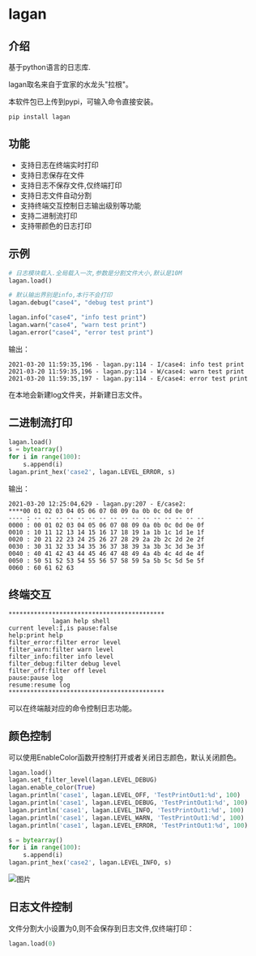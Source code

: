 # lagan

## 介绍
基于python语言的日志库.

lagan取名来自于宜家的水龙头"拉根"。

本软件包已上传到pypi，可输入命令直接安装。
```shell
pip install lagan
```

## 功能
- 支持日志在终端实时打印
- 支持日志保存在文件
- 支持日志不保存文件,仅终端打印
- 支持日志文件自动分割
- 支持终端交互控制日志输出级别等功能
- 支持二进制流打印
- 支持带颜色的日志打印

## 示例
```python
# 日志模块载入.全局载入一次,参数是分割文件大小,默认是10M
lagan.load()

# 默认输出界别是info,本行不会打印
lagan.debug("case4", "debug test print")

lagan.info("case4", "info test print")
lagan.warn("case4", "warn test print")
lagan.error("case4", "error test print")
```

输出：
````
2021-03-20 11:59:35,196 - lagan.py:114 - I/case4: info test print
2021-03-20 11:59:35,196 - lagan.py:114 - W/case4: warn test print
2021-03-20 11:59:35,197 - lagan.py:114 - E/case4: error test print
````

在本地会新建log文件夹，并新建日志文件。

## 二进制流打印
```python
lagan.load()
s = bytearray()
for i in range(100):
    s.append(i)
lagan.print_hex('case2', lagan.LEVEL_ERROR, s)
```

输出：
````
2021-03-20 12:25:04,629 - lagan.py:207 - E/case2: 
****00 01 02 03 04 05 06 07 08 09 0a 0b 0c 0d 0e 0f 
---- : -- -- -- -- -- -- -- -- -- -- -- -- -- -- -- -- 
0000 : 00 01 02 03 04 05 06 07 08 09 0a 0b 0c 0d 0e 0f 
0010 : 10 11 12 13 14 15 16 17 18 19 1a 1b 1c 1d 1e 1f 
0020 : 20 21 22 23 24 25 26 27 28 29 2a 2b 2c 2d 2e 2f 
0030 : 30 31 32 33 34 35 36 37 38 39 3a 3b 3c 3d 3e 3f 
0040 : 40 41 42 43 44 45 46 47 48 49 4a 4b 4c 4d 4e 4f 
0050 : 50 51 52 53 54 55 56 57 58 59 5a 5b 5c 5d 5e 5f 
0060 : 60 61 62 63 
````

## 终端交互
````
*******************************************
            lagan help shell             
current level:I,is pause:false
help:print help
filter_error:filter error level
filter_warn:filter warn level
filter_info:filter info level
filter_debug:filter debug level
filter_off:filter off level
pause:pause log
resume:resume log
*******************************************
````

可以在终端敲对应的命令控制日志功能。

## 颜色控制
可以使用EnableColor函数开控制打开或者关闭日志颜色，默认关闭颜色。
````python
lagan.load()
lagan.set_filter_level(lagan.LEVEL_DEBUG)
lagan.enable_color(True)
lagan.println('case1', lagan.LEVEL_OFF, 'TestPrintOut1:%d', 100)
lagan.println('case1', lagan.LEVEL_DEBUG, 'TestPrintOut1:%d', 100)
lagan.println('case1', lagan.LEVEL_INFO, 'TestPrintOut1:%d', 100)
lagan.println('case1', lagan.LEVEL_WARN, 'TestPrintOut1:%d', 100)
lagan.println('case1', lagan.LEVEL_ERROR, 'TestPrintOut1:%d', 100)

s = bytearray()
for i in range(100):
    s.append(i)
lagan.print_hex('case2', lagan.LEVEL_INFO, s)
````

![图片](https://user-images.githubusercontent.com/1323843/111859054-e66e4800-8978-11eb-9b68-b0c0c77e90ac.png)

## 日志文件控制
文件分割大小设置为0,则不会保存到日志文件,仅终端打印：
```python
lagan.load(0)
```
